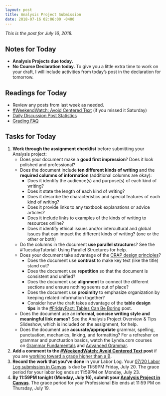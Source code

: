 ```yaml
---
layout: post
title: Analysis Project Submission
date: 2018-07-16 02:06:00 -0400
---
```

<p><em>This is the post for July 16, 2018.</em></p>
<h2 id="notes">Notes for Today</h2>
<ul class="listDS">
   <li><strong>Analysis Projects due today.</strong></li>
   <li><strong>No Course Declaration today.</strong> To give you a little extra time to work on your draft, I will include activities from today&rsquo;s post in the declaration for tomorrow.</li>
</ul>
<h2 id="readings">Readings for Today</h2>
<ul>
<li>Review any posts from last week as needed.</li>  
<li><a href="https://tracigardner.github.io/AvoidCenteredText/" target="_blank">#WeekendWatch: Avoid Centered Text</a> (if you missed it Saturday)</li>
<li><a href="https://tracigardner.github.io/DDPstats/" target="_blank">Daily Discussion Post Statistics</a></li>
<li><a href="https://tracigardner.github.io/requirements/gradingFAQ.html" target="_blank">Grading FAQ</a></li>
</ul>
<h2 id="tasks">Tasks for Today</h2>
<ol class="listDS">
<li><strong>Work through the assignment checklist</strong> before submitting your Analysis project:
<ul class="listDS">
  <li>Does your document make a <strong>good first impression</strong>? Does it look polished and professional?</li>
  <li>Does the document include<strong> ten different kinds of writing</strong> and the <strong>required columns of information</strong> (additional columns are okay):
<ul class="null">
      <li>Does it identify the audience(s) and purpose(s) of each kind of writing?</li>
      <li>Does it state the length of each kind of writing?</li>
      <li>Does it describe the characteristics and special features of each kind of writing?</li>
      <li>Does it provide links to any textbook explanations or advice articles?</li>
      <li>Does it include links to examples of the kinds of writing to resources online?</li>
      <li>Does it identify ethical issues and/or intercultural and global issues that can impact the different kinds of writing? (one or the other or both)</li>
    </ul>
  </li>
  <li>Do the columns in the  document <strong>use parallel structure</strong>s? See the #TuesdayTutorial: Using Parallel  Structures for help.</li>
  <li>Does your document take advantage of the <a href="https://tracigardner.github.io/CRAPdesign/" target="_blank">CRAP design principles</a>?
    <ul class="null">
      <li>Does the document use <strong>contrast</strong> to make key text (like the title) stand out?</li>
      <li>Does the document use <strong>repetition</strong> so that the document is consistent and unified?</li>
      <li>Does the document use <strong>alignment</strong> to connect the different sections and ensure nothing seems out of place?</li>
      <li>Does the document use <strong>proximity</strong> to emphasize organization by keeping related information together?</li>
      <li>Consider how the draft takes advantage of the <strong>table design tips</strong> in the <a href="https://tracigardner.github.io/TableDesign/" target="_blank">#FridayFact: Tables Can Be Boring</a> post.</li>
    </ul>
  </li>
  <li>Does the document use an<strong> informal, concise writing style and meaningful link names</strong>? See the Analysis Project Overview &amp; Tips Slideshow, which is included on the assignment, for help.</li>
  <li>Does the document use <strong>accurate/appropriate</strong> grammar, spelling, punctuation, mechanics, linking, and formatting? For a refresher on grammar and punctuation basics, watch the Lynda.com courses on <a href="https://www.lynda.com/Business-Business-Skills-tutorials/Grammar-Fundamentals/158318-2.html?org=vt.edu" target="_blank">Grammar Fundamentals</a> and <a href="https://www.lynda.com/Business-Skills-tutorials/Advanced-Grammar/373556-2.html?org=vt.edu" target="_blank">Advanced Grammar</a>.</li>
</ul>
</li>
<li><strong>Add a comment to the <a href="https://tracigardner.github.io/AvoidCenteredText/">#WeekendWatch: Avoid Centered Text</a> post</strong> if you are <a href="/requirements/#higher">working toward a grade higher than a B</a>.</li>
<li><strong>Record the work that you&rsquo;ve done</strong> in your Labor Log. Your <a href="https://canvas.vt.edu/courses/70739/assignments/444291" target="_parent">07/20 Labor Log submission  in Canvas</a> is due by 11:59PM Friday, July 20. The grace period for your labor log ends at 11:59PM on Monday, July 23.</li>
<li><strong>By 11:59PM tonight (Monday, July 16), submit your <a href="https://canvas.vt.edu/courses/70739/assignments/442793" target="_parent">Analysis Project in Canvas</a></strong>. The grace period for your Professional Bio ends at 11:59 PM on Thursday, July 19.</li></ol>
